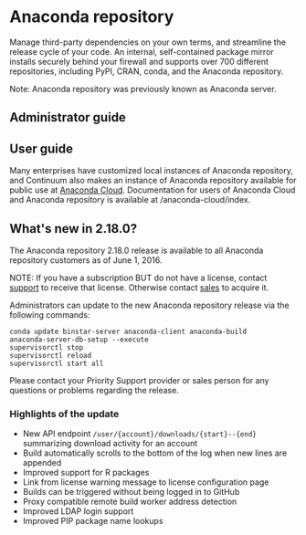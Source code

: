 Anaconda repository
===================

Manage third-party dependencies on your own terms, and streamline the
release cycle of your code. An internal, self-contained package mirror
installs securely behind your firewall and supports over 700 different
repositories, including PyPI, CRAN, conda, and the Anaconda repository.

Note: Anaconda repository was previously known as Anaconda server.

Administrator guide
-------------------

User guide
----------

Many enterprises have customized local instances of Anaconda repository,
and Continuum also makes an instance of Anaconda repository available
for public use at [Anaconda Cloud](http://anaconda.org). Documentation
for users of Anaconda Cloud and Anaconda repository is available at
/anaconda-cloud/index.

What's new in 2.18.0?
---------------------

The Anaconda repository 2.18.0 release is available to all Anaconda
repository customers as of June 1, 2016.

NOTE: If you have a subscription BUT do not have a license, contact
[support](http://continuum.io/support) to receive that license.
Otherwise contact [sales](https://www.continuum.io/contact-us) to
acquire it.

Administrators can update to the new Anaconda repository release via the
following commands:

    conda update binstar-server anaconda-client anaconda-build
    anaconda-server-db-setup --execute
    supervisorctl stop
    supervisorctl reload
    supervisorctl start all

Please contact your Priority Support provider or sales person for any
questions or problems regarding the release.

### Highlights of the update

-   New API endpoint `/user/{account}/downloads/{start}--{end}`
    summarizing download activity for an account
-   Build automatically scrolls to the bottom of the log when new lines
    are appended
-   Improved support for R packages
-   Link from license warning message to license configuration page
-   Builds can be triggered without being logged in to GitHub
-   Proxy compatible remote build worker address detection
-   Improved LDAP login support
-   Improved PIP package name lookups

